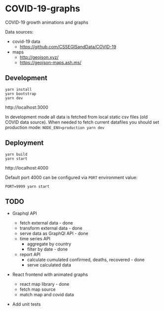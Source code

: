 # COVID-19-graphs

COVID-19 growth animations and graphs

Data sources: 
* covid-19 data
  * https://github.com/CSSEGISandData/COVID-19
* maps
  * http://geojson.xyz/
  * https://geojson-maps.ash.ms/

## Development

```
yarn install
yarn bootstrap
yarn dev
```

http://localhost:3000

In development mode all data is fetched from local static csv files (old COVID data source). When needed to fetch current datafiles you should set production mode: `NODE_ENV=production yarn dev`

## Deployment

```
yarn build
yarn start
```

http://localhost:4000

Default port 4000 can be configured via `PORT` environment value:
```
PORT=9999 yarn start
``` 

## TODO

* Graphql API
  * fetch external data - done
  * transform external data - done
  * serve data as GraphQl API - done
  * time series API
    * aggregate by country
    * filter by date - done
  * report API
    * calculate cumulated confirmed, deaths, recovered - done
    * serve calculated data
     
* React frontend with animated graphs
  * react map library - done
  * fetch map source
  * match map and covid data

* Add unit tests 
